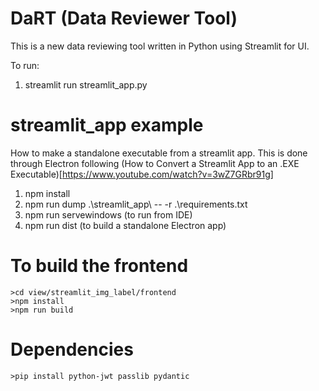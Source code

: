 # DaRT (Data Reviewer Tool)
This is a new data reviewing tool written in Python using Streamlit for UI.

To run:
1. streamlit run streamlit_app.py 

# streamlit_app example
How to make a standalone executable from a streamlit app.
This is done through Electron following (How to Convert a Streamlit App to an .EXE Executable)[https://www.youtube.com/watch?v=3wZ7GRbr91g]

1. npm install
2. npm run dump .\streamlit_app\ -- -r .\requirements.txt   
3. npm run servewindows (to run from IDE)
4. npm run dist (to build a standalone Electron app)

# To build the frontend

```commandline
>cd view/streamlit_img_label/frontend
>npm install
>npm run build
```

# Dependencies

```commandline
>pip install python-jwt passlib pydantic
```
